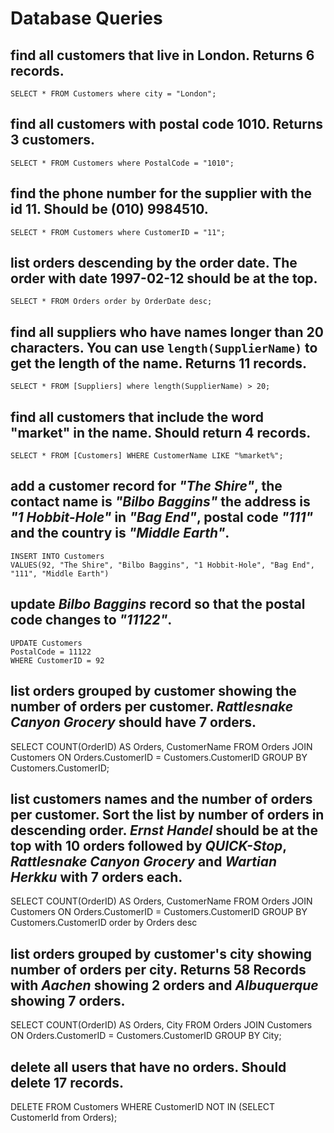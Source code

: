 # Database Queries

## find all customers that live in London. Returns 6 records.
    SELECT * FROM Customers where city = "London";
## find all customers with postal code 1010. Returns 3 customers.
    SELECT * FROM Customers where PostalCode = "1010";
## find the phone number for the supplier with the id 11. Should be (010) 9984510.
    SELECT * FROM Customers where CustomerID = "11";
## list orders descending by the order date. The order with date 1997-02-12 should be at the top.
    SELECT * FROM Orders order by OrderDate desc; 
## find all suppliers who have names longer than 20 characters. You can use `length(SupplierName)` to get the length of the name. Returns 11 records.
    SELECT * FROM [Suppliers] where length(SupplierName) > 20;
## find all customers that include the word "market" in the name. Should return 4 records.
    SELECT * FROM [Customers] WHERE CustomerName LIKE "%market%";
## add a customer record for _"The Shire"_, the contact name is _"Bilbo Baggins"_ the address is _"1 Hobbit-Hole"_ in _"Bag End"_, postal code _"111"_ and the country is _"Middle Earth"_.
    INSERT INTO Customers 
    VALUES(92, "The Shire", "Bilbo Baggins", "1 Hobbit-Hole", "Bag End", "111", "Middle Earth")
## update _Bilbo Baggins_ record so that the postal code changes to _"11122"_.
    UPDATE Customers
    PostalCode = 11122
    WHERE CustomerID = 92
## list orders grouped by customer showing the number of orders per customer. _Rattlesnake Canyon Grocery_ should have 7 orders.
SELECT COUNT(OrderID) AS Orders, CustomerName 
FROM Orders 
JOIN Customers ON Orders.CustomerID = Customers.CustomerID GROUP BY Customers.CustomerID;
## list customers names and the number of orders per customer. Sort the list by number of orders in descending order. _Ernst Handel_ should be at the top with 10 orders followed by _QUICK-Stop_, _Rattlesnake Canyon Grocery_ and _Wartian Herkku_ with 7 orders each.
SELECT COUNT(OrderID) AS Orders, CustomerName 
FROM Orders 
JOIN Customers ON Orders.CustomerID = Customers.CustomerID GROUP BY Customers.CustomerID
order by Orders desc
## list orders grouped by customer's city showing number of orders per city. Returns 58 Records with _Aachen_ showing 2 orders and _Albuquerque_ showing 7 orders.
SELECT COUNT(OrderID) AS Orders, City FROM Orders JOIN Customers ON Orders.CustomerID = Customers.CustomerID GROUP BY City;
## delete all users that have no orders. Should delete 17 records.
DELETE FROM Customers WHERE CustomerID NOT IN (SELECT CustomerId from Orders);
